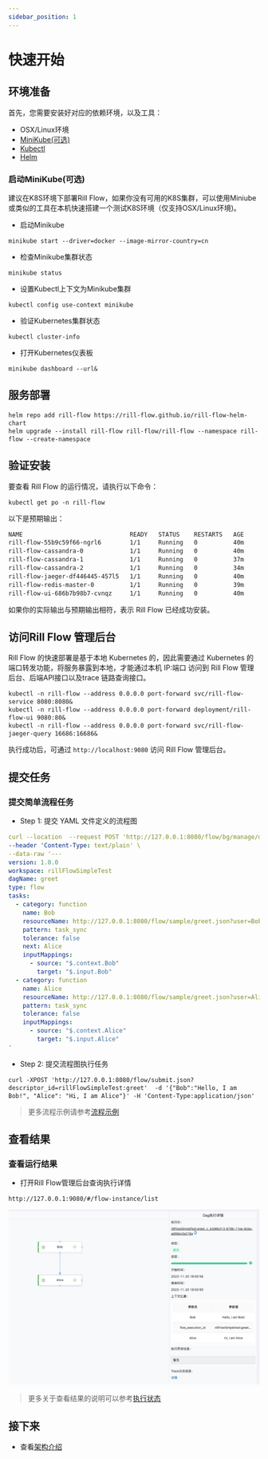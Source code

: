 ```yaml
---
sidebar_position: 1
---
```


# 快速开始

## 环境准备

首先，您需要安装好对应的依赖环境，以及工具：

- OSX/Linux环境
- [MiniKube(可选)](https://minikube.sigs.k8s.io)
- [Kubectl](https://kubernetes.io/zh-cn/docs/reference/kubectl/kubectl/)
- [Helm](https://helm.sh)


### 启动MiniKube(可选)

建议在K8S环境下部署Rill Flow，如果你没有可用的K8S集群，可以使用Miniube或类似的工具在本机快速搭建一个测试K8S环境（仅支持OSX/Linux环境)。

- 启动Minikube

```shell
minikube start --driver=docker --image-mirror-country=cn
```

- 检查Minikube集群状态

```shell
minikube status
```

- 设置Kubectl上下文为Minikube集群

```shell
kubectl config use-context minikube
```

- 验证Kubernetes集群状态

```shell
kubectl cluster-info
```

- 打开Kubernetes仪表板

```shell
minikube dashboard --url&
```

## 服务部署

```shell
helm repo add rill-flow https://rill-flow.github.io/rill-flow-helm-chart
helm upgrade --install rill-flow rill-flow/rill-flow --namespace rill-flow --create-namespace
```

## 验证安装

要查看 Rill Flow 的运行情况，请执行以下命令：

```shell
kubectl get po -n rill-flow
```

以下是预期输出：

```txt
NAME                              READY   STATUS    RESTARTS   AGE
rill-flow-55b9c59f66-ngrl6        1/1     Running   0          40m
rill-flow-cassandra-0             1/1     Running   0          40m
rill-flow-cassandra-1             1/1     Running   0          37m
rill-flow-cassandra-2             1/1     Running   0          34m
rill-flow-jaeger-df446445-457l5   1/1     Running   0          40m
rill-flow-redis-master-0          1/1     Running   0          39m
rill-flow-ui-686b7b98b7-cvnqz     1/1     Running   0          40m
```

如果你的实际输出与预期输出相符，表示 Rill Flow 已经成功安装。

## 访问Rill Flow 管理后台

Rill Flow 的快速部署是基于本地 Kubernetes 的，因此需要通过 Kubernetes 的端口转发功能，将服务暴露到本地，才能通过本机 IP:端口 访问到 Rill Flow 管理后台、后端API接口以及trace 链路查询接口。

```shell
kubectl -n rill-flow --address 0.0.0.0 port-forward svc/rill-flow-service 8080:8080&
kubectl -n rill-flow --address 0.0.0.0 port-forward deployment/rill-flow-ui 9080:80&
kubectl -n rill-flow --address 0.0.0.0 port-forward svc/rill-flow-jaeger-query 16686:16686&
```

执行成功后，可通过 `http://localhost:9080` 访问 Rill Flow 管理后台。

## 提交任务

### 提交简单流程任务

- Step 1: 提交 YAML 文件定义的流程图

```yaml
curl --location  --request POST 'http://127.0.0.1:8080/flow/bg/manage/descriptor/add_descriptor.json?business_id=rillFlowSimpleTest&feature_name=greet&alias=release' \
--header 'Content-Type: text/plain' \
--data-raw '---
version: 1.0.0
workspace: rillFlowSimpleTest
dagName: greet
type: flow
tasks:
  - category: function
    name: Bob 
    resourceName: http://127.0.0.1:8080/flow/sample/greet.json?user=Bob
    pattern: task_sync
    tolerance: false
    next: Alice
    inputMappings:
      - source: "$.context.Bob"
        target: "$.input.Bob"
  - category: function
    name: Alice 
    resourceName: http://127.0.0.1:8080/flow/sample/greet.json?user=Alice
    pattern: task_sync
    tolerance: false
    inputMappings:
      - source: "$.context.Alice"
        target: "$.input.Alice"
'
```

- Step 2: 提交流程图执行任务
  
```curl
curl -XPOST 'http://127.0.0.1:8080/flow/submit.json?descriptor_id=rillFlowSimpleTest:greet'  -d '{"Bob":"Hello, I am Bob!", "Alice": "Hi, I am Alice"}' -H 'Content-Type:application/json'
```

> 更多流程示例请参考[流程示例](02-sample.md)

## 查看结果

### 查看运行结果

- 打开Rill Flow管理后台查询执行详情

```cURL
http://127.0.0.1:9080/#/flow-instance/list
```

![示意图](assets/flow_sample.jpg)

> 更多关于查看结果的说明可以参考[执行状态](../user-guide/04-execution/03-status.md)

## 接下来

- 查看[架构介绍](../user-guide/01-arch.md)
